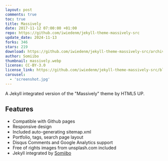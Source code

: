 ```yaml
---
layout: post
comments: true
toc: true
title: Massively
date: 2017-11-12 07:00:00 +01:00
repo: https://github.com/iwiedenm/jekyll-theme-massively-src
update_date: 2024-11-13
forks: 346
stars: 219
download: https://github.com/iwiedenm/jekyll-theme-massively-src/archive/master.zip
author: Somiibo
thumbnail: massively.webp
license: CC-BY-3.0
license_link: https://github.com/iwiedenm/jekyll-theme-massively-src/blob/master/LICENSE.md
carousel:
  - 'screenshot.jpg'
---
```


A Jekyll integrated version of the "Massively" theme by HTML5 UP.

## Features

* Compatible with Github pages
* Responsive design
* Included auto-generating sitemap.xml
* Portfolio, tags, search page layout
* Disqus Comments and Google Analytics support
* Free of rights images from unsplash.com included
* Jekyll integrated by [Somiibo](https://somiibo.com)
